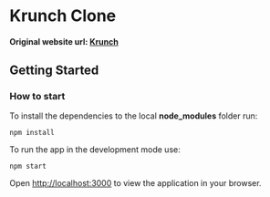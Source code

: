 # Krunch Clone

#### Original website url: [Krunch](https://krunch.webflow.io/#about)

## Getting Started 
### How to start
To install the dependencies to the local **node_modules** folder run:
```
npm install
```

To run the app in the development mode use:
```
npm start
```
Open [http://localhost:3000](http://localhost:3000) to view the application in your browser.

